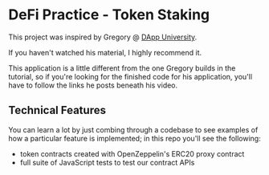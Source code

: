 # DeFi Practice - Token Staking

This project was inspired by Gregory @ [DApp University](https://www.youtube.com/watch?v=CgXQC4dbGUE&t=3316s).

If you haven't watched his material, I highly recommend it.

This application is a little different from the one Gregory builds in the tutorial, so if you're looking for the finished code for his application, you'll have to follow the links he posts beneath his video.

## Technical Features

You can learn a lot by just combing through a codebase to see examples of how a particular feature is implemented; in this repo you'll see the following: 

- token contracts created with OpenZeppelin's ERC20 proxy contract
- full suite of JavaScript tests to test our contract APIs
